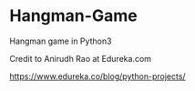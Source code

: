 # Hangman-Game
Hangman game in Python3

Credit to Anirudh Rao at Edureka.com

https://www.edureka.co/blog/python-projects/
